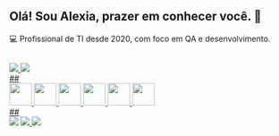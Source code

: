 ## Olá! Sou Alexia, prazer em conhecer você. 🤍

💻 Profissional de TI desde 2020, com foco em QA e desenvolvimento.

##
<div style="display: inline_block">
 <a href="https://github.com/alexialberiz">
 <img altura="150em" src="https://github-readme-stats.vercel.app/api?username=alexialberiz&show_icons=true&theme=midnight-purple&include_all_commits=true&count_private=true">
 <img altura="150em" src="https://github-readme-stats.vercel.app/api/top-langs/?username=alexialberiz&layout=compact&langs_count=7&theme=midnight-purple">
</div>
##
<div style="display: inline_block">
 <img height="40" src="https://cdn.jsdelivr.net/gh/devicons/devicon/icons/html5/html5-original.svg">
 <img height="40" src="https://cdn.jsdelivr.net/gh/devicons/devicon/icons/css3/css3-original.svg">
 <img height="40" src="https://cdn.jsdelivr.net/gh/devicons/devicon/icons/php/php-original.svg">
 <img height="40" src="https://cdn.jsdelivr.net/gh/devicons/devicon/icons/mysql/mysql-original.svg">
 <img height="40" src="https://cdn.jsdelivr.net/gh/devicons/devicon/icons/ionic/ionic-original.svg">
 <img height="40" src="https://cdn.jsdelivr.net/gh/devicons/devicon/icons/bootstrap/bootstrap-original.svg">
</div>
##
<div> 
  <a href="https://instagram.com/alexialberiz" target="_blank"><img src="https://img.shields.io/badge/-Instagram-%23E4405F?style=for-the-badge&logo=instagram&logoColor=white" target="_blank"></a>
  <a href = "mailto:alexiaalberiz17@gmail.com"><img src="https://img.shields.io/badge/-Gmail-%23333?style=for-the-badge&logo=gmail&logoColor=white" target="_blank"> 
  </a>
  <a href="https://www.linkedin.com/in/alexia-alberiz/" target="_blank"><img src="https://img.shields.io/badge/-LinkedIn-%230077B5?style=for-the-badge&logo=linkedin&logoColor=white" target="_blank"></a>   
</div>
